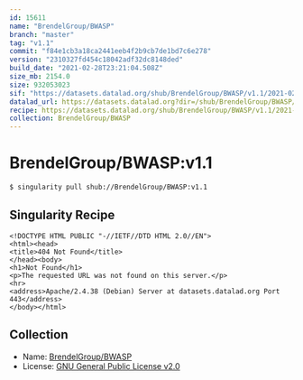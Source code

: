 ```yaml
---
id: 15611
name: "BrendelGroup/BWASP"
branch: "master"
tag: "v1.1"
commit: "f84e1cb3a18ca2441eeb4f2b9cb7de1bd7c6e278"
version: "2310327fd454c18042adf32dc8148ded"
build_date: "2021-02-28T23:21:04.508Z"
size_mb: 2154.0
size: 932053023
sif: "https://datasets.datalad.org/shub/BrendelGroup/BWASP/v1.1/2021-02-28-f84e1cb3-2310327f/2310327fd454c18042adf32dc8148ded.sif"
datalad_url: https://datasets.datalad.org?dir=/shub/BrendelGroup/BWASP/v1.1/2021-02-28-f84e1cb3-2310327f/
recipe: https://datasets.datalad.org/shub/BrendelGroup/BWASP/v1.1/2021-02-28-f84e1cb3-2310327f/Singularity
collection: BrendelGroup/BWASP
---
```


# BrendelGroup/BWASP:v1.1

```bash
$ singularity pull shub://BrendelGroup/BWASP:v1.1
```

## Singularity Recipe

```singularity
<!DOCTYPE HTML PUBLIC "-//IETF//DTD HTML 2.0//EN">
<html><head>
<title>404 Not Found</title>
</head><body>
<h1>Not Found</h1>
<p>The requested URL was not found on this server.</p>
<hr>
<address>Apache/2.4.38 (Debian) Server at datasets.datalad.org Port 443</address>
</body></html>
```

## Collection

 - Name: [BrendelGroup/BWASP](https://github.com/BrendelGroup/BWASP)
 - License: [GNU General Public License v2.0](https://api.github.com/licenses/gpl-2.0)

